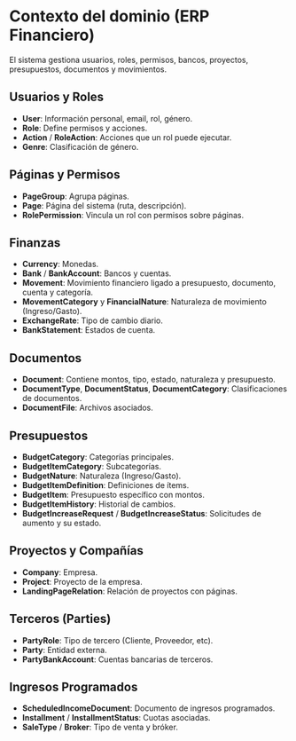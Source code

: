 # Contexto del dominio (ERP Financiero)

El sistema gestiona usuarios, roles, permisos, bancos, proyectos, presupuestos, documentos y movimientos.  

## Usuarios y Roles
- **User**: Información personal, email, rol, género.
- **Role**: Define permisos y acciones.
- **Action** / **RoleAction**: Acciones que un rol puede ejecutar.
- **Genre**: Clasificación de género.

## Páginas y Permisos
- **PageGroup**: Agrupa páginas.
- **Page**: Página del sistema (ruta, descripción).
- **RolePermission**: Vincula un rol con permisos sobre páginas.

## Finanzas
- **Currency**: Monedas.
- **Bank** / **BankAccount**: Bancos y cuentas.
- **Movement**: Movimiento financiero ligado a presupuesto, documento, cuenta y categoría.
- **MovementCategory** y **FinancialNature**: Naturaleza de movimiento (Ingreso/Gasto).
- **ExchangeRate**: Tipo de cambio diario.
- **BankStatement**: Estados de cuenta.

## Documentos
- **Document**: Contiene montos, tipo, estado, naturaleza y presupuesto.
- **DocumentType**, **DocumentStatus**, **DocumentCategory**: Clasificaciones de documentos.
- **DocumentFile**: Archivos asociados.

## Presupuestos
- **BudgetCategory**: Categorías principales.
- **BudgetItemCategory**: Subcategorías.
- **BudgetNature**: Naturaleza (Ingreso/Gasto).
- **BudgetItemDefinition**: Definiciones de ítems.
- **BudgetItem**: Presupuesto específico con montos.
- **BudgetItemHistory**: Historial de cambios.
- **BudgetIncreaseRequest** / **BudgetIncreaseStatus**: Solicitudes de aumento y su estado.

## Proyectos y Compañías
- **Company**: Empresa.
- **Project**: Proyecto de la empresa.
- **LandingPageRelation**: Relación de proyectos con páginas.

## Terceros (Parties)
- **PartyRole**: Tipo de tercero (Cliente, Proveedor, etc).
- **Party**: Entidad externa.
- **PartyBankAccount**: Cuentas bancarias de terceros.

## Ingresos Programados
- **ScheduledIncomeDocument**: Documento de ingresos programados.
- **Installment** / **InstallmentStatus**: Cuotas asociadas.
- **SaleType** / **Broker**: Tipo de venta y bróker.